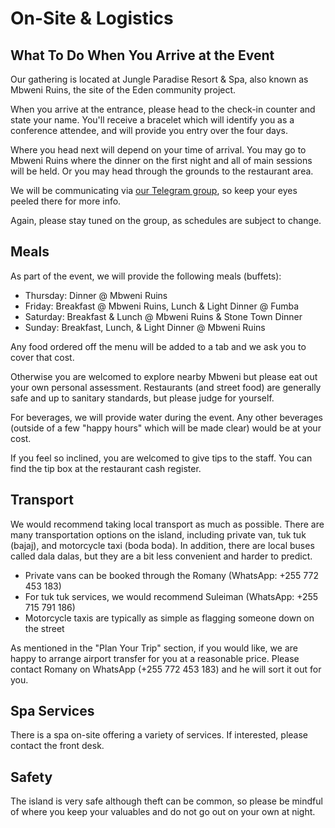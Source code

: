 # On-Site & Logistics

## What To Do When You Arrive at the Event

Our gathering is located at Jungle Paradise Resort & Spa, also known as Mbweni Ruins, the site of the Eden community project.

When you arrive at the entrance, please head to the check-in counter and state your name. You'll receive a bracelet which will identify you as a conference attendee, and will provide you entry over the four days.

Where you head next will depend on your time of arrival. You may go to Mbweni Ruins where the dinner on the first night and all of main sessions will be held. Or you may head through the grounds to the restaurant area.

We will be communicating via [our Telegram group](https://t.me/+U3Bc77YxDs1mZjUy), so keep your eyes peeled there for more info.

Again, please stay tuned on the group, as schedules are subject to change.

## Meals

As part of the event, we will provide the following meals (buffets):

- Thursday: Dinner @ Mbweni Ruins
- Friday: Breakfast @ Mbweni Ruins, Lunch & Light Dinner @ Fumba
- Saturday: Breakfast & Lunch @ Mbweni Ruins & Stone Town Dinner
- Sunday: Breakfast, Lunch, & Light Dinner @ Mbweni Ruins

Any food ordered off the menu will be added to a tab and we ask you to cover that cost.

Otherwise you are welcomed to explore nearby Mbweni but please eat out your own personal assessment. Restaurants (and street food) are generally safe and up to sanitary standards, but please judge for yourself.

For beverages, we will provide water during the event. Any other beverages (outside of a few "happy hours" which will be made clear) would be at your cost.

If you feel so inclined, you are welcomed to give tips to the staff. You can find the tip box at the restaurant cash register.

## Transport

We would recommend taking local transport as much as possible. There are many transportation options on the island, including private van, tuk tuk (bajaj), and motorcycle taxi (boda boda). In addition, there are local buses called dala dalas, but they are a bit less convenient and harder to predict.

- Private vans can be booked through the Romany (WhatsApp: +255 772 453 183)
- For tuk tuk services, we would recommend Suleiman (WhatsApp: +255 715 791 186)
- Motorcycle taxis are typically as simple as flagging someone down on the street

As mentioned in the "Plan Your Trip" section, if you would like, we are happy to arrange airport transfer for you at a reasonable price. Please contact Romany on WhatsApp (+255 772 453 183) and he will sort it out for you.

## Spa Services

There is a spa on-site offering a variety of services. If interested, please contact the front desk.

## Safety

The island is very safe although theft can be common, so please be mindful of where you keep your valuables and do not go out on your own at night.